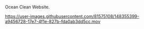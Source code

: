 Ocean Clean Website.



https://user-images.githubusercontent.com/81575108/148355399-a9456728-17e7-4f1e-827b-fda0ab3dd5cc.mov

